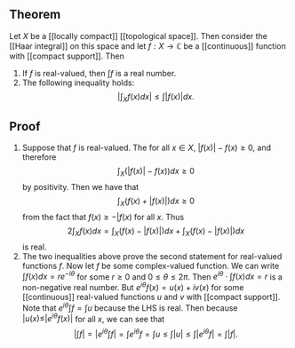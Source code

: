 ## Theorem
Let $X$ be a [[locally compact]] [[topological space]]. Then consider the [[Haar integral]] on this space and let $f:X\to \mathbb C$ be a [[continuous]] function with [[compact support]]. Then 
1. If $f$ is real-valued, then $\int f$ is a real number.
2. The following inequality holds: $$\left|\int_X f(x)dx \right| \leq \int |f(x)|dx.$$
## Proof
1. Suppose that $f$ is real-valued. The for all $x\in X$, $|f(x)| - f(x) \geq 0$, and therefore $$\int_X (|f(x)| - f(x)) dx \geq 0$$ by positivity. Then we have that $$\int_X (f(x) + |f(x)|)dx \geq 0$$ from the fact that $f(x) \geq -|f(x)$ for all $x$. Thus $$2\int_X f(x)dx =\int_X (f(x) - |f(x)|)dx + \int_X(f(x) -|f(x)|)dx$$ is real.
2. The two inequalities above prove the second statement for real-valued functions $f$. Now let $f$ be some complex-valued function. We can write $\int f(x)dx = re^{-i\theta}$ for some $r\geq 0$ and $0\leq \theta \leq 2\pi$. Then $e^{i\theta} \cdot \int f(x)dx = r$ is a non-negative real number. But $e^{i\theta}f(x) = u(x)+iv(x)$ for some [[continuous]] real-valued functions $u$ and $v$ with [[compact support]]. Note that $e^{i\theta}\int f = \int u$ because the LHS is real. Then because $|u(x) \leq |e^{i\theta}f(x)|$ for all $x$, we can see that $$\left|\int f\right| = \left| e^{i\theta} \int f\right| = \int e^{i\theta}f = \int u \leq \int |u| \leq \int|e^{i\theta}f| = \int |f|.$$
